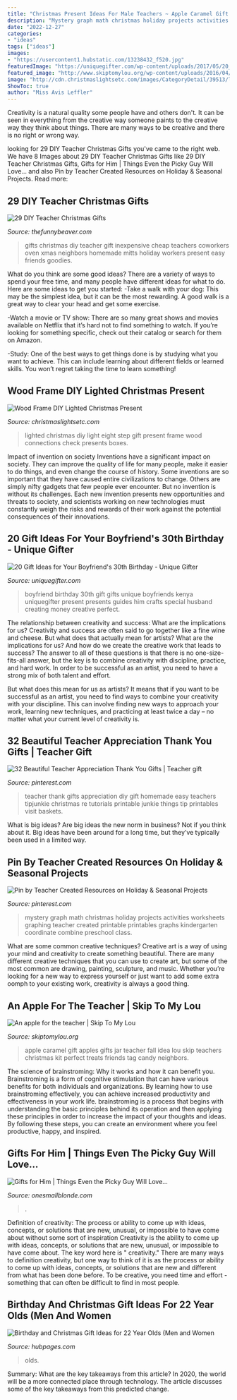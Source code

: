 ```yaml
---
title: "Christmas Present Ideas For Male Teachers ~ Apple Caramel Gift Apples Gifts Jar Teacher Fall Idea Lou Skip Teachers Christmas Kit Perfect Treats Friends Tag Candy Neighbors"
description: "Mystery graph math christmas holiday projects activities worksheets graphing teacher created printable printables graphs kindergarten coordinate combine preschool class"
date: "2022-12-27"
categories:
- "ideas"
tags: ["ideas"]
images:
- "https://usercontent1.hubstatic.com/13238432_f520.jpg"
featuredImage: "https://uniquegifter.com/wp-content/uploads/2017/05/20_Gift_Ideas_for_Your_Boyfriend_s_30th_Birthday.png"
featured_image: "http://www.skiptomylou.org/wp-content/uploads/2016/04/caramel-apple-gift-in-a-jar.jpg"
image: "http://cdn.christmaslightsetc.com/images/CategoryDetail/39513/lighted-christmas-presents-step-eight-16.15.05.jpg"
ShowToc: true
author: "Miss Avis Leffler"
---
```



Creativity is a natural quality some people have and others don't. It can be seen in everything from the creative way someone paints to the creative way they think about things. There are many ways to be creative and there is no right or wrong way.

	

		
looking for 29 DIY Teacher Christmas Gifts you've came to the right web. We have 8 Images about 29 DIY Teacher Christmas Gifts like 29 DIY Teacher Christmas Gifts, Gifts for Him | Things Even the Picky Guy Will Love... and also Pin by Teacher Created Resources on Holiday &amp; Seasonal Projects. Read more:
		
    
## 29 DIY Teacher Christmas Gifts

<img loading=lazy src="https://thefunnybeaver.com/wp-content/uploads/2018/12/teacher23.jpg" onerror="this.onerror=null;this.src='https://tse1.mm.bing.net/th?id=OIP.dS8VV13zoPc8qi8Rl0iuqgAAAA&amp;pid=15.1';" alt="29 DIY Teacher Christmas Gifts">

_Source: thefunnybeaver.com_

>gifts christmas diy teacher gift inexpensive cheap teachers coworkers oven xmas neighbors homemade mitts holiday workers present easy friends goodies. 

	

What do you think are some good ideas?
There are a variety of ways to spend your free time, and many people have different ideas for what to do. Here are some ideas to get you started: 
-Take a walk with your dog: This may be the simplest idea, but it can be the most rewarding. A good walk is a great way to clear your head and get some exercise. 

-Watch a movie or TV show: There are so many great shows and movies available on Netflix that it’s hard not to find something to watch. If you’re looking for something specific, check out their catalog or search for them on Amazon. 

-Study: One of the best ways to get things done is by studying what you want to achieve. This can include learning about different fields or learned skills. You won’t regret taking the time to learn something!

    
## Wood Frame DIY Lighted Christmas Present

<img loading=lazy src="http://cdn.christmaslightsetc.com/images/CategoryDetail/39513/lighted-christmas-presents-step-eight-16.15.05.jpg" onerror="this.onerror=null;this.src='https://tse4.mm.bing.net/th?id=OIP.fFr_e8-BLc0NCWwIPY0S4QHaJr&amp;pid=15.1';" alt="Wood Frame DIY Lighted Christmas Present">

_Source: christmaslightsetc.com_

>lighted christmas diy light eight step gift present frame wood connections check presents boxes. 

	

Impact of invention on society
Inventions have a significant impact on society. They can improve the quality of life for many people, make it easier to do things, and even change the course of history. Some inventions are so important that they have caused entire civilizations to change. Others are simply nifty gadgets that few people ever encounter. But no invention is without its challenges. Each new invention presents new opportunities and threats to society, and scientists working on new technologies must constantly weigh the risks and rewards of their work against the potential consequences of their innovations.

    
## 20 Gift Ideas For Your Boyfriend&#039;s 30th Birthday - Unique Gifter

<img loading=lazy src="https://uniquegifter.com/wp-content/uploads/2017/05/20_Gift_Ideas_for_Your_Boyfriend_s_30th_Birthday.png" onerror="this.onerror=null;this.src='https://tse2.mm.bing.net/th?id=OIP.EsmwnCzrfHyCrzMZgNmxzwHaLF&amp;pid=15.1';" alt="20 Gift Ideas for Your Boyfriend&#039;s 30th Birthday - Unique Gifter">

_Source: uniquegifter.com_

>boyfriend birthday 30th gift gifts unique boyfriends kenya uniquegifter present presents guides him crafts special husband creating money creative perfect. 

	

The relationship between creativity and success: What are the implications for us?
Creativity and success are often said to go together like a fine wine and cheese. But what does that actually mean for artists? What are the implications for us? And how do we create the creative work that leads to success?
The answer to all of these questions is that there is no one-size-fits-all answer, but the key is to combine creativity with discipline, practice, and hard work. In order to be successful as an artist, you need to have a strong mix of both talent and effort.

But what does this mean for us as artists? It means that if you want to be successful as an artist, you need to find ways to combine your creativity with your discipline. This can involve finding new ways to approach your work, learning new techniques, and practicing at least twice a day – no matter what your current level of creativity is.

    
## 32 Beautiful Teacher Appreciation Thank You Gifts | Teacher Gift

<img loading=lazy src="https://i.pinimg.com/originals/5d/68/ac/5d68ac7f913949902a30cd4fd1cdcc1f.jpg" onerror="this.onerror=null;this.src='https://tse1.mm.bing.net/th?id=OIP.jZZQTMxlmB0Fm9nQxo1gHQHaLH&amp;pid=15.1';" alt="32 Beautiful Teacher Appreciation Thank You Gifts | Teacher gift">

_Source: pinterest.com_

>teacher thank gifts appreciation diy gift homemade easy teachers tipjunkie christmas re tutorials printable junkie things tip printables visit baskets. 

	

What is big ideas?
Are big ideas the new norm in business? Not if you think about it. Big ideas have been around for a long time, but they’ve typically been used in a limited way.

    
## Pin By Teacher Created Resources On Holiday &amp; Seasonal Projects

<img loading=lazy src="https://i.pinimg.com/736x/3e/7f/18/3e7f18c086958e74dd1e86f18e7571ff--preschool-christmas-christmas-art.jpg" onerror="this.onerror=null;this.src='https://tse3.mm.bing.net/th?id=OIP.h5BL3R6orMz7838jBySyAAHaJ6&amp;pid=15.1';" alt="Pin by Teacher Created Resources on Holiday &amp; Seasonal Projects">

_Source: pinterest.com_

>mystery graph math christmas holiday projects activities worksheets graphing teacher created printable printables graphs kindergarten coordinate combine preschool class. 

	

What are some common creative techniques?
Creative art is a way of using your mind and creativity to create something beautiful. There are many different creative techniques that you can use to create art, but some of the most common are drawing, painting, sculpture, and music. Whether you’re looking for a new way to express yourself or just want to add some extra oomph to your existing work, creativity is always a good thing.

    
## An Apple For The Teacher | Skip To My Lou

<img loading=lazy src="http://www.skiptomylou.org/wp-content/uploads/2016/04/caramel-apple-gift-in-a-jar.jpg" onerror="this.onerror=null;this.src='https://tse4.mm.bing.net/th?id=OIP.L_aJD63N4MYcVninsTkDGwHaKa&amp;pid=15.1';" alt="An apple for the teacher | Skip To My Lou">

_Source: skiptomylou.org_

>apple caramel gift apples gifts jar teacher fall idea lou skip teachers christmas kit perfect treats friends tag candy neighbors. 

	

The science of brainstroming: Why it works and how it can benefit you.
Brainstroming is a form of cognitive stimulation that can have various benefits for both individuals and organizations. By learning how to use brainstroming effectively, you can achieve increased productivity and effectiveness in your work life. brainstroming is a process that begins with understanding the basic principles behind its operation and then applying these principles in order to increase the impact of your thoughts and ideas. By following these steps, you can create an environment where you feel productive, happy, and inspired.

    
## Gifts For Him | Things Even The Picky Guy Will Love...

<img loading=lazy src="https://www.onesmallblonde.com/wp-content/uploads/2016/11/Gift-Guide-Him-2016.jpg" onerror="this.onerror=null;this.src='https://tse2.mm.bing.net/th?id=OIP.pA69JNxSDOrgoNzmAdRLBgHaJ4&amp;pid=15.1';" alt="Gifts for Him | Things Even the Picky Guy Will Love...">

_Source: onesmallblonde.com_

>. 

	

Definition of creativity: The process or ability to come up with ideas, concepts, or solutions that are new, unusual, or impossible to have come about without some sort of inspiration
Creativity is the ability to come up with ideas, concepts, or solutions that are new, unusual, or impossible to have come about. The key word here is " creativity." There are many ways to definition creativity, but one way to think of it is as the process or ability to come up with ideas, concepts, or solutions that are new and different from what has been done before. To be creative, you need time and effort - something that can often be difficult to find in most people.

    
## Birthday And Christmas Gift Ideas For 22 Year Olds (Men And Women

<img loading=lazy src="https://usercontent1.hubstatic.com/13238432_f520.jpg" onerror="this.onerror=null;this.src='https://tse2.mm.bing.net/th?id=OIP.UgSMa71OOJZoUmfoEI4KVwHaLH&amp;pid=15.1';" alt="Birthday and Christmas Gift Ideas for 22 Year Olds (Men and Women">

_Source: hubpages.com_

>olds. 

	

Summary: What are the key takeaways from this article?
In 2020, the world will be a more connected place through technology. The article discusses some of the key takeaways from this predicted change.

